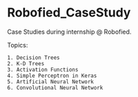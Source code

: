 # Robofied_CaseStudy
Case Studies during internship @ Robofied.

Topics:
```
1. Decision Trees
2. K-D Trees
3. Activation Functions
4. Simple Perceptron in Keras
5. Artificial Neural Network
6. Convolutional Neural Network
```

